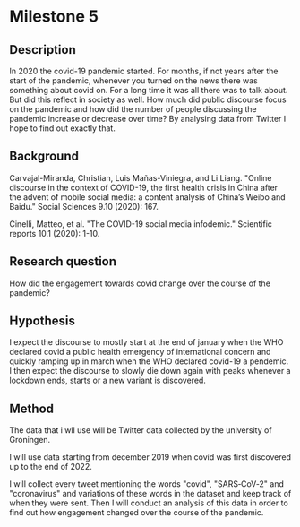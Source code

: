 # Milestone 5

## Description
In 2020 the covid-19 pandemic started. For months, if not years after the start of the pandemic, whenever you turned on the news there was something about covid on. For a long time it was all there was to talk about. But did this reflect in society as well. How much did public discourse focus on the pandemic and how did the number of people discussing the pandemic increase or decrease over time? By analysing data from Twitter I hope to find out exactly that. 

## Background
Carvajal-Miranda, Christian, Luis Mañas-Viniegra, and Li Liang. "Online discourse in the context of COVID-19, the first health crisis in China after the advent of mobile social media: a content analysis of China’s Weibo and Baidu." Social Sciences 9.10 (2020): 167.

Cinelli, Matteo, et al. "The COVID-19 social media infodemic." Scientific reports 10.1 (2020): 1-10.

## Research question
How did the engagement towards covid change over the course of the pandemic?

## Hypothesis
I expect the discourse to mostly start at the end of january when the WHO declared covid a public health emergency of international concern and quickly ramping up in march when the WHO declared covid-19 a pendemic. I then expect the discourse to slowly die down again with peaks whenever a lockdown ends, starts or a new variant is discovered.

## Method
The data that i wll use will be Twitter data collected by the university of Groningen. 

I will use data starting from december 2019 when covid was first discovered up to the end of 2022.

I will collect every tweet mentioning the words "covid", "SARS‑CoV‑2" and "coronavirus" and variations of these words in the dataset and keep track of when they were sent. Then I will conduct an analysis of this data in order to find out how engagement changed over the course of the pandemic.